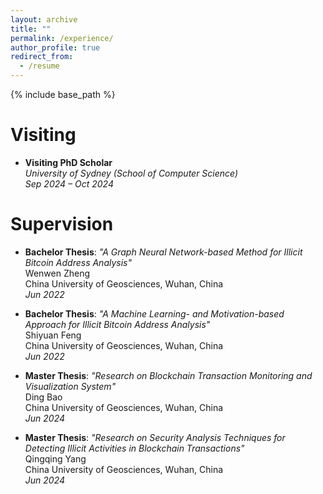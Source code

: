 ```yaml
---
layout: archive
title: ""
permalink: /experience/
author_profile: true
redirect_from:
  - /resume
---
```


{% include base_path %}

# Visiting

- **Visiting PhD Scholar**  
  *University of Sydney (School of Computer Science)*  
  *Sep 2024 – Oct 2024*

# Supervision

- **Bachelor Thesis**: *"A Graph Neural Network-based Method for Illicit Bitcoin Address Analysis"*  
  Wenwen Zheng  
  China University of Geosciences, Wuhan, China  
  *Jun 2022*

- **Bachelor Thesis**: *"A Machine Learning- and Motivation-based Approach for Illicit Bitcoin Address Analysis"*  
  Shiyuan Feng  
  China University of Geosciences, Wuhan, China  
  *Jun 2022*

- **Master Thesis**: *"Research on Blockchain Transaction Monitoring and Visualization System"*  
  Ding Bao  
  China University of Geosciences, Wuhan, China  
  *Jun 2024*

- **Master Thesis**: *"Research on Security Analysis Techniques for Detecting Illicit Activities in Blockchain Transactions"*  
  Qingqing Yang  
  China University of Geosciences, Wuhan, China  
  *Jun 2024*




<!--# Visiting

* Visiting PhD Scholar, University of Sydney (School of Computer Science), Sep 2024 – Oct 2024

# Supervision

* *Wenwen Zheng*, **Bachelor Thesis**: "A Graph Neural Network-based Method for Illicit Bitcoin Address Analysis", China University of Geosciences, Wuhan, China, Jun. 2022
* *Shiyuan Feng*, **Bachelor Thesis**: "A Machine Learning- and Motivation-based Approach for Illicit Bitcoin Address Analysis", China University of Geosciences, Wuhan, China, Jun. 2022
* *Ding Bao*, **Master Thesis**: "Research on Blockchain Transaction Monitoring and Visualization System", China University of Geosciences, Wuhan, China, Jun. 2024
* *Qingqing Yang*, **Master Thesis**: "Research on Security Analysis Techniques for Detecting Illicit Activities in Blockchain Transactions", China University of Geosciences, Wuhan, China, Jun. 2024 -->
 


<!-- # Intership -->


  
